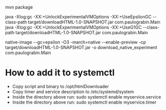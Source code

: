 mvn package

java -Xlog:gc -XX:+UnlockExperimentalVMOptions -XX:+UseEpsilonGC --class-path target/downloadHTML-1.0-SNAPSHOT.jar com.paulograbin.Main
java -Xlog:gc -XX:+UnlockExperimentalVMOptions -XX:+UseG1GC --class-path target/downloadHTML-1.0-SNAPSHOT.jar com.paulograbin.Main


native-image --gc=epsilon -O3 -march=native --enable-preview -cp target/downloadHTML-1.0-SNAPSHOT.jar -o download_native_experiment com.paulograbin.Main


# How to add it to systemctl

- Copy script and binary to /opt/htmlDownloader
- Copy timer and service description to /etc/systemd/system
- Inside the directory above run: sudo systemctl enable myservice.service
- Inside the directory above run: sudo systemctl enable myservice.timer